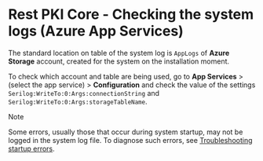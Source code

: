 ﻿# Rest PKI Core - Checking the system logs (Azure App Services)

The standard location on table of the system log is `AppLogs` of **Azure Storage** account, created for the system on the installation moment.

To check which account and table are being used, go to **App Services** &gt; (select the app service) &gt; **Configuration** and check the value of the settings `Serilog:WriteTo:0:Args:connectionString` and `Serilog:WriteTo:0:Args:storageTableName`.

> [!NOTE]
> Some errors, usually those that occur during system startup, may not be logged in the system log file.
> To diagnose such errors, see [Troubleshooting startup errors](startup-errors.md).